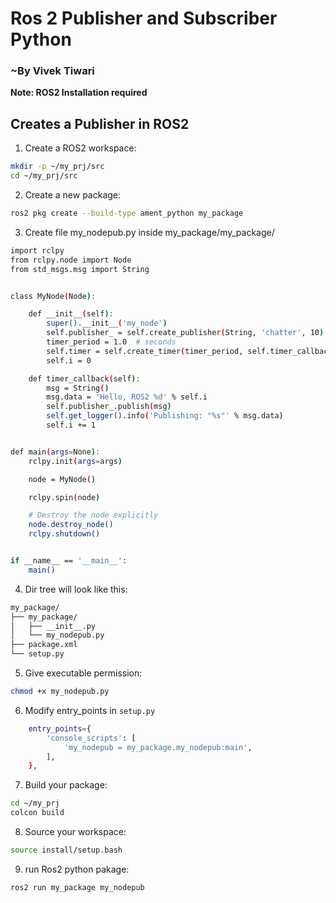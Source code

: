 # Ros 2 Publisher and Subscriber Python
### ~By Vivek Tiwari

**Note: ROS2 Installation required**
## Creates a Publisher in ROS2

1. Create a ROS2 workspace:

```bash
mkdir -p ~/my_prj/src
cd ~/my_prj/src
```
2. Create a new package:

```bash
ros2 pkg create --build-type ament_python my_package
```
3. Create file my_nodepub.py inside my_package/my_package/

```bash
import rclpy
from rclpy.node import Node
from std_msgs.msg import String


class MyNode(Node):

    def __init__(self):
        super().__init__('my_node')
        self.publisher_ = self.create_publisher(String, 'chatter', 10)
        timer_period = 1.0  # seconds
        self.timer = self.create_timer(timer_period, self.timer_callback)
        self.i = 0

    def timer_callback(self):
        msg = String()
        msg.data = 'Hello, ROS2 %d' % self.i
        self.publisher_.publish(msg)
        self.get_logger().info('Publishing: "%s"' % msg.data)
        self.i += 1


def main(args=None):
    rclpy.init(args=args)

    node = MyNode()

    rclpy.spin(node)

    # Destroy the node explicitly
    node.destroy_node()
    rclpy.shutdown()


if __name__ == '__main__':
    main()

```

4. Dir tree will look like this:

```bash
my_package/
├── my_package/
│   ├── __init__.py
│   └── my_nodepub.py
├── package.xml
└── setup.py
```

5. Give executable permission:

```bash
chmod +x my_nodepub.py
```

6. Modify entry_points in  `setup.py`

```bash
    entry_points={
        'console_scripts': [
            'my_nodepub = my_package.my_nodepub:main',
        ],
    },
```
7. Build your package:

```bash
cd ~/my_prj
colcon build
```
8. Source your workspace:

```bash
source install/setup.bash
```
9. run Ros2 python pakage:

```bash
ros2 run my_package my_nodepub
```